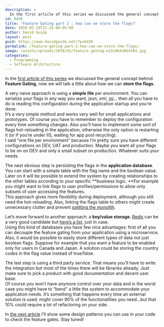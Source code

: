 ```yaml
---
description: >
  In the first article of this series we discussed the general concept behind Feature Gating, now we will talk a little about how we can store the flags. A very naive approach is using a simple file per environment but are there better alternatives?
id: 6436
title: 'Feature Gating part 2 : how can we store the flags?'
date: 2018-02-28T11:25:08-05:00
author: David Guida
layout: post
guid: https://www.davidguida.net/?p=6436
permalink: /feature-gating-part-2-how-can-we-store-the-flags/
image: /assets/uploads/2018/02/feature_gating-e1519643864384.jpg
categories:
  - Programming
  - Software Architecture
---
```

In the <a href="https://www.davidguida.net/feature-gating-part-1-what-is-it/" target="_blank" rel="noopener">first article of this series</a> we discussed the general concept behind **Feature Gating**, now we will talk a little about how we can **store the flags**.

A very naive approach is using a **simple file** per environment. You can serialize your flags in any way you want, json, xml, <a href="https://en.wikipedia.org/wiki/INI_file" target="_blank" rel="noopener">ini</a>&#8230; then all you have to do is reading this configuration during the application startup and you&#8217;re done.&nbsp;  
It&#8217;s a very simple method and works very well for small applications and prototypes. Of course you have to remember to deploy the configuration every time something changes. Also you&#8217;ll have to implement some sort of flags hot-reloading in the application, otherwise the only option is restarting it (or if you&#8217;re under IIS, waiting for app pool recycling).  
I said &#8220;one file per environment&#8221; because I&#8217;m pretty sure you have different configurations on DEV, UAT and production. Maybe you want all your flags to be on on DEV and only a small subset on production. Whatever suits your needs.

The next obvious step is persisting the flags in the&nbsp;**application database**. You can start with a simple table with the flag name and the boolean value.  
Later on it will be possible to extend the system by creating relationships to the other tables according to your specific **business logic.&nbsp;**For example you might want to link flags to user profiles/permissions to allow only subsets of user accessing the features.&nbsp;  
This approach gives more flexibility during deployment, although you still need the hot-reloading. Also, linking the flags table to others might create unnecessary clutter and prevent <a href="https://martinfowler.com/bliki/MonolithFirst.html" target="_blank" rel="noopener">splitting the monolith</a>.

Let&#8217;s move forward to another approach: a **key/value storage.&nbsp;**<a href="https://redis.io/" target="_blank" rel="noopener">Redis</a> can be a very good candidate but <a href="https://db-engines.com/en/ranking/key-value+store" target="_blank" rel="noopener">here&#8217;s a list</a>, just in case.&nbsp;  
Using this kind of databases you have few nice advantages: first of all you can decouple the feature gating from your application using a microservice.  
Also, it would be possible to easily store different types of data not just boolean flags. Suppose for example that you want a feature to be enabled only for users in Canada and Japan. A solution could be storing the country codes in the flag value instead of true/false.

The last step is using a third party service. That means you&#8217;ll have to write the integration but most of the times there will be libraries already. Just make sure to pick a product with good documentation and decent user base.  
Of course you won&#8217;t have anymore control over your data and in the worst case you might have to &#8220;bend&#8221; a little the system to accommodate your application needs. It&#8217;s something that happens every time an external solution is used: might cover 90% of the functionalities you need&#8230;but that 10% could require a lot of refactoring on your side.

In <a href="https://www.davidguida.net/feature-gating-part-3-how-check-the-gates/" target="_blank" rel="noopener">the next article</a> I&#8217;ll show some design patterns you can use in your code to check the feature gates. Stay tuned!